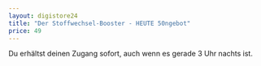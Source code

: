 ```yaml
---
layout: digistore24
title: "Der Stoffwechsel-Booster - HEUTE 50ngebot"
price: 49
---
```

<p>Du erh&#xE4;ltst deinen Zugang sofort, auch wenn es gerade 3 Uhr nachts ist.</p>
